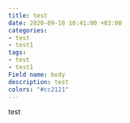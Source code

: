 ```yaml
---
title: test
date: 2020-09-18 10:41:00 +03:00
categories:
- test
- test1
tags:
- test
- test1
Field name: body
description: test
colors: "#cc2121"
---
```


test